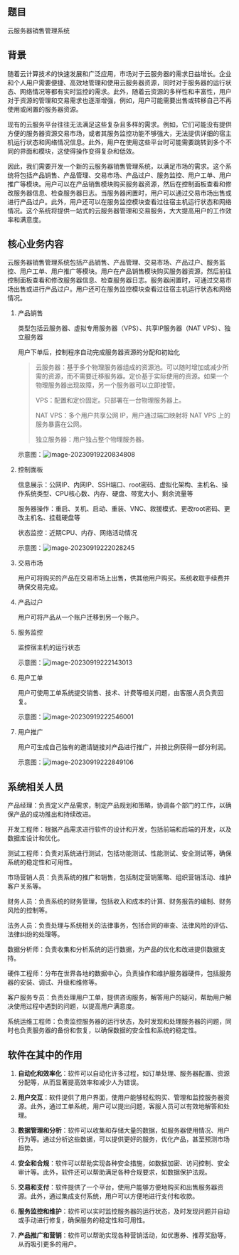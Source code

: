 ## 题目

云服务器销售管理系统

## 背景

随着云计算技术的快速发展和广泛应用，市场对于云服务器的需求日益增长。企业和个人用户需要便捷、高效地管理和使用云服务器资源，同时对于服务器的运行状态、网络情况等都有实时监控的需求。此外，随着云资源的多样性和丰富性，用户对于资源的管理和交易需求也逐渐增强，例如，用户可能需要出售或转移自己不再使用或闲置的服务器资源。

现有的云服务平台往往无法满足这些复杂且多样的需求。例如，它们可能没有提供方便的服务器资源交易市场，或者其服务监控功能不够强大，无法提供详细的宿主机运行状态和网络情况信息。此外，用户在使用这些平台时可能需要跳转到多个不同的界面和模块，这使得操作变得复杂和低效。

因此，我们需要开发一个新的云服务器销售管理系统，以满足市场的需求。这个系统将包括产品销售、产品管理、交易市场、产品过户、服务监控、用户工单、用户推广等模块。用户可以在产品销售模块购买服务器资源，然后在控制面板查看和修改服务器信息、检查服务器日志。当服务器闲置时，用户可以通过交易市场出售或进行产品过户。此外，用户还可以在服务监控模块查看过往宿主机运行状态和网络情况。这个系统将提供一站式的云服务器管理和交易服务，大大提高用户的工作效率和满意度。

## 核心业务内容

云服务器销售管理系统包括产品销售、产品管理、交易市场、产品过户、服务监控、用户工单、用户推广等模块。用户在产品销售模块购买服务器资源，然后前往控制面板查看和修改服务器信息、检查服务器日志。服务器闲置时，可通过交易市场出售或进行产品过户。用户还可在服务监控模块查看过往宿主机运行状态和网络情况。

1. 产品销售

    类型包括云服务器、虚拟专用服务器（VPS）、共享IP服务器（NAT VPS）、独立服务器

    用户下单后，控制程序自动完成服务器资源的分配和初始化

    > 云服务器：基于多个物理服务器组成的资源池。可以随时增加或减少所需的资源，而不需要迁移服务器。定价基于实际使用的资源。如果一个物理服务器出现故障，另一个服务器可以立即接管。
    >
    > VPS：配置和定价固定。只部署在一台物理服务器上。
    >
    > NAT VPS：多个用户共享公网 IP，用户通过端口映射将 NAT VPS 上的服务暴露在公网。
    >
    > 独立服务器：用户独占整个物理服务器。

    示意图：![image-20230919220834808](https://media.opennet.top/i/2023/09/19/10l5zol-0.png)

2. 控制面板

    信息展示：公网IP、内网IP、SSH端口、root密码、虚拟化架构、主机名、操作系统类型、CPU核心数、内存、硬盘、带宽大小、剩余流量等

    服务器操作：重启、关机、启动、重装、VNC、救援模式、更改root密码、更改主机名、挂载硬盘等

    状态监控：近期CPU、内存、网络活动情况

    示意图：![image-20230919222028245](https://media.opennet.top/i/2023/09/19/10pwsdt-0.png)

3. 交易市场

    用户可将购买的产品在交易市场上出售，供其他用户购买。系统收取手续费并确保交易完成。

4. 产品过户

    用户可将产品从一个账户迁移到另一个账户。

5. 服务监控

    监控宿主机的运行状态

    示意图：![image-20230919222143013](https://media.opennet.top/i/2023/09/19/10qlkhi-0.png)

6. 用户工单

    用户可使用工单系统提交销售、技术、计费等相关问题，由客服人员负责回复。

    示意图：![image-20230919222546001](https://media.opennet.top/i/2023/09/19/10szkp6-0.png)

7. 用户推广 

    用户可生成自己独有的邀请链接对产品进行推广，并按比例获得一部分利润。

    示意图：![image-20230919222849106](https://media.opennet.top/i/2023/09/19/10uss7w-0.png)

## 系统相关人员

产品经理：负责定义产品需求，制定产品规划和策略，协调各个部门的工作，以确保产品的成功推出和持续改进。

开发工程师：根据产品需求进行软件的设计和开发，包括前端和后端的开发，以及数据库设计和优化。

测试工程师：负责对系统进行测试，包括功能测试、性能测试、安全测试等，确保系统的稳定性和可用性。

市场营销人员：负责系统的推广和销售，包括制定营销策略、组织营销活动、维护客户关系等。

财务人员：负责系统的财务管理，包括收入和成本的计算、财务报告的编制、财务风险的控制等。

法务人员：负责处理与系统相关的法律事务，包括合同的审查、法律风险的评估、法律纠纷的处理等。

数据分析师：负责收集和分析系统的运行数据，为产品的优化和改进提供数据支持。

硬件工程师：分布在世界各地的数据中心，负责操作和维护服务器硬件，包括服务器的安装、调试、升级和维修等。

客户服务专员：负责处理用户工单，提供咨询服务，解答用户的疑问，帮助用户解决使用过程中遇到的问题，以提高用户满意度。

系统运维工程师：负责监控服务器的运行状态，及时发现和处理服务器的问题，同时也负责服务器的备份和恢复，以确保数据的安全性和系统的稳定性。

## 软件在其中的作用

1. **自动化和效率化**：软件可以自动化许多过程，如订单处理、服务器配置、资源分配等，从而显著提高效率和减少人为错误。

2. **用户交互**：软件提供了用户界面，使用户能够轻松购买、管理和监控服务器资源。此外，通过工单系统，用户可以提出问题，客服人员可以有效地解答和处理。

3. **数据管理和分析**：软件可以收集和存储大量的数据，如服务器使用情况、用户行为等。通过分析这些数据，可以提供更好的服务，优化产品，甚至预测市场趋势。

4. **安全和合规**：软件可以帮助实现各种安全措施，如数据加密、访问控制、安全审计等。此外，软件还可以帮助满足各种合规要求，如数据保护法规。

5. **交易和支付**：软件提供了一个平台，使用户能够方便地购买和出售服务器资源。此外，通过集成支付系统，用户可以方便地进行支付和收款。

6. **服务监控和维护**：软件可以实时监控服务器的运行状态，及时发现问题并自动或手动进行修复，确保服务的稳定性和可用性。

7. **产品推广和营销**：软件可以帮助实现各种营销活动，如优惠券、推荐奖励等，从而吸引更多的用户。

